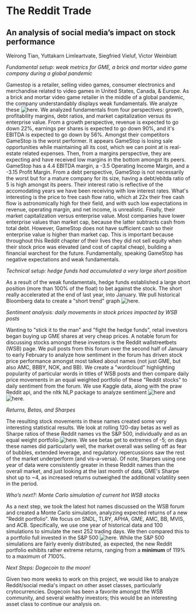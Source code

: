 # The Reddit Trade
## An analysis of social media’s impact on stock performance

Weirong Tian, Yuttakarn Limleartvate, Siegfried Vieluf, Victor Weinblatt

*Fundamental setup: weak metrics for GME, a brick and mortar video game company during a global pandemic*

Gamestop is a retailer, selling video games, consumer electronics and merchandise related to video games in United States, Canada, & Europe. As a brick and mortar video game retailer in the middle of a global pandemic, the company understandably displays weak fundamentals. We analyze these ![here](Ziggy/fundamental_story.ipynb). We analyzed fundamentals from four perspectives: growth, profitability margins, debt ratios, and market capitalization versus its enterprise value. From a growth perspective, revenue is expected to go down 22%, earnings per shares is expected to go down 90%, and it's EBITDA is expected to go down by 56%. Amongst their competitors GameStop is the worst performer. It appears GameStop is losing sale opportunities while maintaining all its cost, which we can point at is real-estate related expenses. Then, from a margins perspective, they are expecting and have received low margins in the bottom amongst its peers. GameStop has a 4.4 EBITDA margin, a -3.5 Operating Income Margin, and a -3.15 Profit Margin. From a debt perspective, GameStop is not necessarily the worst but for a mature company for its size, having a debt/ebitda ratio of 5 is high amongst its peers. Their interest ratio is reflective of the accomodating years we have been receiving with low interest rates. What's interesting is the price to free cash flow ratio, which at 22x their free cash flow is astronomically high for their field, and with such low expectations in revenue, operating margin, and net income, is unrealistic. Finally, their market capitalization versus enterprise value. Most companies have lower enterprise values than market cap, because the latter subtracts cash from total debt. However, GameStop does not have sufficient cash so their enterprise value is higher than market cap. This is important because throughout this Reddit chapter of their lives they did not sell equity when their stock price was elevated (and cost of capital cheap), building a financial warchest for the future. Fundamentally, speaking GameStop has negative expectations and weak fundamentals. 

*Technical setup: hedge funds had accumulated a very large short position*

As a result of the weak fundamentals, hedge funds established a large short position (more than 100% of the float) to bet against the stock. The short really accelerated at the end of last year, into January. We pull historical Bloomberg data to create a "short trend" graph ![here](weirong/GME_short.ipynb).

*Sentiment analysis: daily movements in stock prices impacted by WSB posts*

Wanting to "stick it to the man" and "fight the hedge funds", retail investors began buying up GME shares at very cheap prices. A notable forum for discussing stocks amongst these investors is the Reddit wallstreetbets (WSB) page. We pull posts from this forum over the second half of January to early February to analyze how sentiment in the forum has driven stock price performance amongst most talked about names (not just GME, but also AMC, BBBY, NOK, and BB). We create a "wordcloud" highlighting popularity of particular words in titles of WSB posts and then compare daily price movements in an equal weighted portfolio of these "Reddit stocks" to daily sentiment from the forum. We use Kaggle data, along with the praw Reddit api, and the nltk NLP package to analyze sentiment ![here](Victor/reddit_processing.ipynb) and ![here](Victor/reddit_analysis.ipynb).

*Returns, Betas, and Sharpes*

The resulting stock movements in these names created some very interesting statistical results. We look at rolling 120-day betas as well as Sharpe ratios of these Reddit names vs the S&P 500, individually and as an equal weight portfolio ![here](Yuttakarn/Risk.ipynb). We see betas get to extremes of -5; on days these names did particularly well, the market overall was selling off as fear of bubbles, extended leverage, and regulatory repercussions saw the rest of the market underperform (and vis-a-versa). Of note, Sharpes using one year of data were consistently greater in these Reddit names than the overall market, and just looking at the last month of data, GME's Sharpe shot up to ~4, as increased returns outweighed the additional volatility seen in the period.

*Who’s next?: Monte Carlo simulation of current hot WSB stocks*

As a next step, we took the latest hot names discussed on the WSB forum and created a Monte Carlo simulation, analyzing expected returns of a new "Reddit portfolio". We focus on SNDL, TLRY, APHA, GME, AMC, BB, MVIS, and ACB. Specifically, we use one year of historical data and 100 simulations to simulate the next 252 trading days. We then compared this to a portfolio full invested in the S&P 500 ![here](weirong/Monte_Carlo.ipynb). While the S&P 500 simulations are fairly evenly distributed, as expected, the new Reddit portfolio exhibits rather extreme returns, ranging from a **minimum** of 119% to a maximum of 7100%.

*Next Steps: Dogecoin to the moon!*

Given two more weeks to work on this project, we would like to analyze Reddit/social media's impact on other asset classes, particularly crytocurrencies. Dogecoin has been a favorite amongst the WSB community, and several wealthy investors; this would be an interesting asset class to continue our analysis on.
